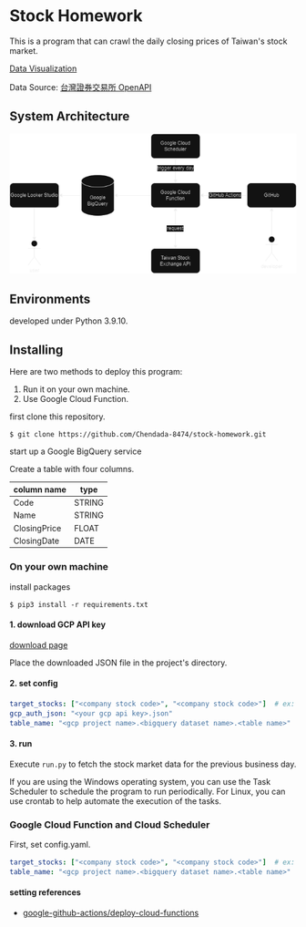 # Stock Homework

This is a program that can crawl the daily closing prices of Taiwan's stock market.

[Data Visualization](https://lookerstudio.google.com/reporting/d8ae56c6-0eee-4224-80a5-5f97450f74c2)

Data Source: [台灣證券交易所 OpenAPI](https://openapi.twse.com.tw/)

## System Architecture
![system structure](./img/system_structure.png)

## Environments

developed under Python 3.9.10.

## Installing

Here are two methods to deploy this program:

1. Run it on your own machine.
2. Use Google Cloud Function.


first clone this repository.

```
$ git clone https://github.com/Chendada-8474/stock-homework.git
```
start up a Google BigQuery service

Create a table with four columns.

| column name  | type   |
| ------------ | ------ |
| Code         | STRING |
| Name         | STRING |
| ClosingPrice | FLOAT  |
| ClosingDate  | DATE   |

### On your own machine

install packages
```
$ pip3 install -r requirements.txt
```

#### 1. download GCP API key

[download page](https://console.cloud.google.com/apis/credentials/serviceaccountkey?_ga=2.208590738.-121430735.1530179569)

Place the downloaded JSON file in the project's directory.

#### 2. set config

```yaml
target_stocks: ["<company stock code>", "<company stock code>"]  # ex: ["0050", "2330"]
gcp_auth_json: "<your gcp api key>.json"
table_name: "<gcp project name>.<bigquery dataset name>.<table name>"
```

#### 3. run

Execute `run.py` to fetch the stock market data for the previous business day.

If you are using the Windows operating system, you can use the Task Scheduler to schedule the program to run periodically. For Linux, you can use crontab to help automate the execution of the tasks.


### Google Cloud Function and Cloud Scheduler

First, set config.yaml.

```yaml
target_stocks: ["<company stock code>", "<company stock code>"]  # ex: ["0050", "2330"]
table_name: "<gcp project name>.<bigquery dataset name>.<table name>"
```

#### setting references
- [google-github-actions/deploy-cloud-functions](https://github.com/google-github-actions/deploy-cloud-functions)
